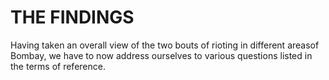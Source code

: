 # THE FINDINGS

Having taken an overall view of the two bouts of rioting in
different areasof Bombay, we have to now address ourselves to various
questions listed in the terms of reference.
